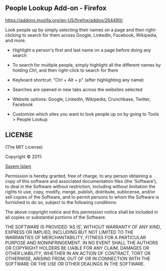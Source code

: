 People Lookup Add-on - Firefox
------------------------------

https://addons.mozilla.org/en-US/firefox/addon/264490/

Look people up by simply selecting their names on a page and then right-clicking to search for them across Google, LinkedIn, Facebook, Wikipedia, and more.

- Highlight a person's first and last name on a page before doing any search
- To search for multiple people, simply highlight all the different names by holding Ctrl, and then right-click to search for them
- Keyboard shortcut: "Ctrl + Alt + p" (after highlighting any name)

- Searches are opened in new tabs across the websites selected
- Website options: Google, LinkedIn, Wikipedia, Crunchbase, Twitter, Facebook
- Customize which sites you want to look people up on by going to Tools > People Lookup


LICENSE
-------

(The MIT License)

Copyright © 2011:

[Sayem Islam](http://sayemislam.com)

Permission is hereby granted, free of charge, to any person obtaining
a copy of this software and associated documentation files (the
‘Software’), to deal in the Software without restriction, including
without limitation the rights to use, copy, modify, merge, publish,
distribute, sublicense, and/or sell copies of the Software, and to
permit persons to whom the Software is furnished to do so, subject to
the following conditions:

The above copyright notice and this permission notice shall be
included in all copies or substantial portions of the Software.

THE SOFTWARE IS PROVIDED ‘AS IS’, WITHOUT WARRANTY OF ANY KIND,
EXPRESS OR IMPLIED, INCLUDING BUT NOT LIMITED TO THE WARRANTIES OF
MERCHANTABILITY, FITNESS FOR A PARTICULAR PURPOSE AND NONINFRINGEMENT.
IN NO EVENT SHALL THE AUTHORS OR COPYRIGHT HOLDERS BE LIABLE FOR ANY
CLAIM, DAMAGES OR OTHER LIABILITY, WHETHER IN AN ACTION OF CONTRACT,
TORT OR OTHERWISE, ARISING FROM, OUT OF OR IN CONNECTION WITH THE
SOFTWARE OR THE USE OR OTHER DEALINGS IN THE SOFTWARE.
